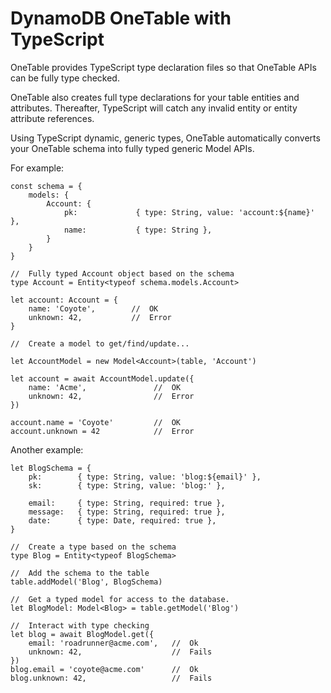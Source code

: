 # DynamoDB OneTable with TypeScript

OneTable provides TypeScript type declaration files so that OneTable APIs can be fully type checked.

OneTable also creates full type declarations for your table entities and attributes. Thereafter, TypeScript will catch any invalid entity or entity attribute references.

Using TypeScript dynamic, generic types, OneTable automatically converts your OneTable schema into fully typed generic Model APIs.

For example:

```
const schema = {
    models: {
        Account: {
            pk:             { type: String, value: 'account:${name}' },
            name:           { type: String },
        }
    }
}

//  Fully typed Account object based on the schema
type Account = Entity<typeof schema.models.Account>

let account: Account = {
    name: 'Coyote',        //  OK
    unknown: 42,           //  Error
}

//  Create a model to get/find/update...

let AccountModel = new Model<Account>(table, 'Account')

let account = await AccountModel.update({
    name: 'Acme',               //  OK
    unknown: 42,                //  Error
})

account.name = 'Coyote'         //  OK
account.unknown = 42            //  Error
```


Another example:

```
let BlogSchema = {
    pk:        { type: String, value: 'blog:${email}' },
    sk:        { type: String, value: 'blog:' },

    email:     { type: String, required: true },
    message:   { type: String, required: true },
    date:      { type: Date, required: true },
}

//  Create a type based on the schema
type Blog = Entity<typeof BlogSchema>

//  Add the schema to the table
table.addModel('Blog', BlogSchema)

//  Get a typed model for access to the database.
let BlogModel: Model<Blog> = table.getModel('Blog')

//  Interact with type checking
let blog = await BlogModel.get({
    email: 'roadrunner@acme.com',   //  Ok
    unknown: 42,                    //  Fails
})
blog.email = 'coyote@acme.com'      //  Ok
blog.unknown: 42,                   //  Fails
```
